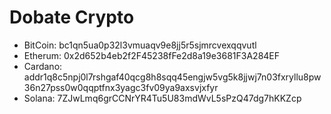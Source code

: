 # Dobate Crypto

- BitCoin: bc1qn5ua0p32l3vmuaqv9e8jj5r5sjmrcvexqqvutl
- Etherum: 0x2d652b4eb2f2F45238fFe2d8a19e3681F3A284EF
- Cardano: addr1q8c5npj0l7rshgaf40qcg8h8sqq45engjw5vg5k8jjwj7n03fxryllu8pw36n27pss0w0qqptfnx3yagc3fv09ya9axsvjxfyr
- Solana: 7ZJwLmq6grCCNrYR4Tu5U83mdWvL5sPzQ47dg7hKKZcp
